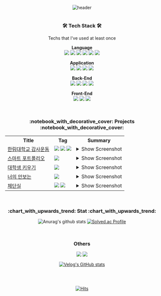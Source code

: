 <div align="center">
  
![header](https://capsule-render.vercel.app/api?type=waving&height=200&text=WorldOneTop&fontAlign=71&fontAlignY=40&color=gradient)
<br>
<br>

<h3>🛠 Tech Stack 🛠</h3>
  Techs that I've used at least once<br>
  
  
  <b>Language</b><br>
  <img src="https://img.shields.io/badge/kotlin-7F52FF?style=flat-square&logo=kotlin&logoColor=white"/>
  <img src="https://img.shields.io/badge/Java-007396?style=flat-square&logo=Java&logoColor=white"/> 
  <img src="https://img.shields.io/badge/Python-3766AB?style=flat-square&logo=Python&logoColor=white"/>
  <img src="https://img.shields.io/badge/Dart-0175C2?style=flat-square&logo=Dart&logoColor=white"/>
  <img src="https://img.shields.io/badge/C-A8B9CC?style=flat-square&logo=C&logoColor=white"/>
  <img src="https://img.shields.io/badge/C++-00599C?style=flat-square&logo=C%2B%2B&logoColor=white"/>
  
  <b>Application</b><br>
  <img src="https://img.shields.io/badge/Android-3DDC84?style=flat-square&logo=Android&logoColor=white"/> 
  <img src="https://img.shields.io/badge/Django-092E20?style=flat-square&logo=Django&logoColor=white"/>
  <img src="https://img.shields.io/badge/Flutter-02569B?style=flat-square&logo=Flutter&logoColor=white"/>
  <img src="https://img.shields.io/badge/Node.js-339933?style=flat-square&logo=nodedotjs&logoColor=white"/>
  
  <b>Back-End</b><br>
  <img src="https://img.shields.io/badge/Mysql-4479A1?style=flat-square&logo=MySql&logoColor=white"/>
  <img src="https://img.shields.io/badge/PHP-777BB4?style=flat-square&logo=PHP&logoColor=white"/>
  <img src="https://img.shields.io/badge/Linux-FCC624?style=flat-square&logo=linux&logoColor=white"/>
  <img src="https://img.shields.io/badge/Apache-D22128?style=flat-square&logo=Apache&logoColor=white"/>
  
  <b>Front-End</b><br>
  <img src="https://img.shields.io/badge/HTML5-E34F26?style=flat-square&logo=HTML5&logoColor=white"/>
  <img src="https://img.shields.io/badge/Javascript-ffb13b?style=flat-square&logo=javascript&logoColor=white"/>
  <img src="https://img.shields.io/badge/css-1572B6?style=flat-square&logo=css3&logoColor=white"/>
  
<br>

<h3> :notebook_with_decorative_cover: Projects :notebook_with_decorative_cover: </h3>


<table>
  <th>Title</th>
  <th>Tag</th>
	<th >Summary</th>
	<tr>
    <td>
      <a href="https://play.google.com/store/apps/details?id=com.hallym.hlth">한림대학교 감사운동</a>
    </td>
    <td>
      <img src="https://img.shields.io/badge/Android-3DDC84?style=flat-square&logo=Android&logoColor=white"/> 
      <img src="https://img.shields.io/badge/Django-092E20?style=flat-square&logo=django&logoColor=white"/>
      <img src="https://img.shields.io/badge/HTML5-E34F26?style=flat-square&logo=HTML5&logoColor=white"/>
    </td>
    <td>
      <details>
        <summary>Show Screenshot</summary>
        <p align="center">
          <img src="https://github.com/WorldOneTop/WorldoneTop/assets/45085513/bb4297b1-32ea-4355-a753-d846927340d0" width="12%">
          <img src="https://github.com/WorldOneTop/WorldoneTop/assets/45085513/1a72c1c5-b25e-48d1-b2da-74dcfdd5e626" width="12%">
          <img src="https://github.com/WorldOneTop/WorldoneTop/assets/45085513/82786c80-0892-41fc-8ddf-babb58fa6cca" width="12%">
          <img src="https://github.com/WorldOneTop/WorldoneTop/assets/45085513/6c85b09c-a2f7-44a6-8204-f06d4ecd447c" width="48%">
        </p>
      </details>  
    </td>
	</tr>
	<tr>
    <td>
      <a href="https://github.com/WorldOneTop/Douzone">스마트 포트폴리오</a>
    </td>
    <td>
      <img src="https://img.shields.io/badge/Android-3DDC84?style=flat-square&logo=Android&logoColor=white"/> 
    </td>
    <td>
      <details>
        <summary>Show Screenshot</summary>
        <p align="center">
          <img src="https://user-images.githubusercontent.com/45085513/233849757-ea2a3391-6f84-44c1-9664-3d621ba15856.gif" width="23%">
          <img src="https://user-images.githubusercontent.com/45085513/233849756-1c83bda2-e3af-499a-991a-e102ef866bd0.gif" width="23%">
          <img src="https://user-images.githubusercontent.com/45085513/233849755-709a8b0f-7f3e-4c25-a01f-9e06bb323040.gif" width="23%">
          <img src="https://user-images.githubusercontent.com/45085513/233849754-20c063a0-7df7-46af-a73f-f285410c71fc.gif" width="23%">
        </p> 
      </details>  
    </td>
	</tr>
	<tr>
    <td>
      <a href="https://github.com/WorldOneTop/GrowStudent">대학생 키우기</a>
    </td>
    <td>
      <img src="https://img.shields.io/badge/Android-3DDC84?style=flat-square&logo=Android&logoColor=white"/> 
    </td>
    <td>
      <details>
        <summary>Show Screenshot</summary>
        <p align="center">
          <img src="https://user-images.githubusercontent.com/45085513/233842526-1df99b62-fcb4-48ff-a187-5eb7b1e83008.jpg" width="28%">
        </p>
      </details>  
    </td>
	</tr>
	<tr>
    <td>
      <a href="https://github.com/WorldOneTop/ArmySecurity">너의 안보는</a>
    </td>
    <td>
      <img src="https://img.shields.io/badge/Android-3DDC84?style=flat-square&logo=Android&logoColor=white"/> 
    </td>
    <td>
      <details>
        <summary>Show Screenshot</summary>
        <p align="center">
          행사, 북마크, 정보<br>
          <img src="https://user-images.githubusercontent.com/45085513/233699282-8f2e8d99-8ba0-4f1b-957c-653a32d431ad.png" width="25%" height="40%">
          <img src="https://user-images.githubusercontent.com/45085513/233699209-121af08a-27de-4004-aff1-afb04c29a140.png" width="25%" height="40%">
          <img src="https://user-images.githubusercontent.com/45085513/233699268-2f6c452e-bd71-4d8e-afc7-73ebde15fda6.png" width="25%" height="40%">
        </p>   
      </details>  
    </td>
	</tr>
	<tr>
    <td>
      <a href="https://github.com/WorldOneTop/body_check">체단실</a>
    </td>
    <td>
      <img src="https://img.shields.io/badge/Django-092E20?style=flat-square&logo=Django&logoColor=white"/>
      <img src="https://img.shields.io/badge/HTML5-E34F26?style=flat-square&logo=HTML5&logoColor=white"/>
    </td>
    <td>
      <details>
        <summary>Show Screenshot</summary>
        <p align="center">
          <img src="https://user-images.githubusercontent.com/45085513/220850092-5301ac77-681a-4a9e-ba81-7e004f8f9edb.png" width="100%">
        </p>
      </details>  
    </td>
	</tr>
</table>

<br>
      

<h3> :chart_with_upwards_trend: Stat :chart_with_upwards_trend:</h3>
  
  ![Anurag's github stats](https://github-readme-stats.vercel.app/api?username=WorldOneTop&show_icons=true&theme=buefy&include_all_commits=true&hide=issues)
  [![Solved.ac Profile](http://mazassumnida.wtf/api/generate_badge?boj=dlwpdlf147)](https://solved.ac/dlwpdlf147)

<br>
  
  
<h3 >Others</h3>
  <a href="https://velog.io/@dlwpdlf147"><img src="https://img.shields.io/badge/Tech%20Blog-11B48A?style=flat-square&logo=Vimeo&logoColor=white&link=https://velog.io/@dlwpdlf147"/></a>
<!--   <a href="https://www.instagram.com/woo0_hooo/"><img src="https://img.shields.io/badge/Notion-000000?style=flat-square&logo=Instagram&logoColor=white&link=https://www.instagram.com/woo0_hooo/"/></a> -->
  <a href="mailto:dlwpdlf147@naver.com"><img src="https://img.shields.io/badge/Naver-03C75A?style=flat-square&logo=Gmail&logoColor=white&link=dlwpdlf147@naver.com"/></a>
  
[![Velog's GitHub stats](https://velog-readme-stats.vercel.app/api?name=dlwpdlf147&tag=android)](https://github.com/eungyeole/velog-readme-stats)

<br>
<br>
  
  [![Hits](https://hits.seeyoufarm.com/api/count/incr/badge.svg?url=https%3A%2F%2Fgithub.com%2FWorldOneTop%2Fhit-counter&count_bg=%2379C83D&title_bg=%23555555&icon=github.svg&icon_color=%23E7E7E7&title=hits&edge_flat=false)](https://hits.seeyoufarm.com)
  
</div>
